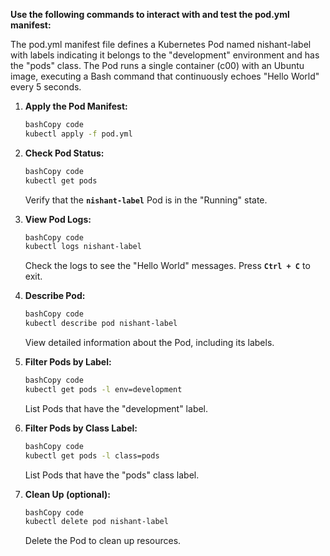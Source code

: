 **Use the following commands to interact with and test the pod.yml manifest:**

The pod.yml manifest file defines a Kubernetes Pod named nishant-label with labels indicating it belongs to the "development" environment and has the "pods" class. The Pod runs a single container (c00) with an Ubuntu image, executing a Bash command that continuously echoes "Hello World" every 5 seconds.

1. **Apply the Pod Manifest:**
    
    ```bash
    bashCopy code
    kubectl apply -f pod.yml
    
    ```
    
2. **Check Pod Status:**
    
    ```bash
    bashCopy code
    kubectl get pods
    
    ```
    
    Verify that the **`nishant-label`** Pod is in the "Running" state.
    
3. **View Pod Logs:**
    
    ```bash
    bashCopy code
    kubectl logs nishant-label
    
    ```
    
    Check the logs to see the "Hello World" messages. Press **`Ctrl + C`** to exit.
    
4. **Describe Pod:**
    
    ```bash
    bashCopy code
    kubectl describe pod nishant-label
    
    ```
    
    View detailed information about the Pod, including its labels.
    
5. **Filter Pods by Label:**
    
    ```bash
    bashCopy code
    kubectl get pods -l env=development
    
    ```
    
    List Pods that have the "development" label.
    
6. **Filter Pods by Class Label:**
    
    ```bash
    bashCopy code
    kubectl get pods -l class=pods
    
    ```
    
    List Pods that have the "pods" class label.
    
7. **Clean Up (optional):**
    
    ```bash
    bashCopy code
    kubectl delete pod nishant-label
    
    ```
    
    Delete the Pod to clean up resources.